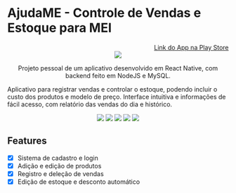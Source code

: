 # AjudaME - Controle de Vendas e Estoque para MEI

<div align="right">
  <a href="https://play.google.com/store/apps/details?id=com.ajudame.mobile" target="_blank" >Link do App na Play Store</a>
</div>
<div align="center">
  <img src="https://user-images.githubusercontent.com/86917178/221063229-6d44944d-d0b1-4024-b56e-16bde2d7667d.png" />
  <p>Projeto pessoal de um aplicativo desenvolvido em React Native, com backend feito em NodeJS e MySQL.</p>
</div>



Aplicativo para registrar vendas e controlar o estoque, podendo incluir o custo dos produtos e modelo de preço.
Interface intuitiva e informações de fácil acesso, com relatório das vendas do dia e histórico.

<div align="center">
<img src="https://user-images.githubusercontent.com/86917178/221064044-cbe1f39e-52b8-4660-8e3c-9f53cea730b0.png" />
<img src="https://user-images.githubusercontent.com/86917178/221064081-2df53798-4f6c-4e58-8513-fa1916d64c45.png" />
<img src="https://user-images.githubusercontent.com/86917178/221064099-eb24b313-21b1-4cf8-ae4e-1a88f0c5d494.png" />
<img src="https://user-images.githubusercontent.com/86917178/221066046-73cc878b-4b06-4dfc-9e1d-c3fc358f0d2a.png" />
<img src="https://user-images.githubusercontent.com/86917178/221066075-9b320269-b1ec-433c-932f-31a06fc7ac50.png" />


</div>

## Features
- [x] Sistema de cadastro e login
- [x] Adição e edição de produtos
- [x] Registro e deleção de vendas
- [x] Edição de estoque e desconto automático
